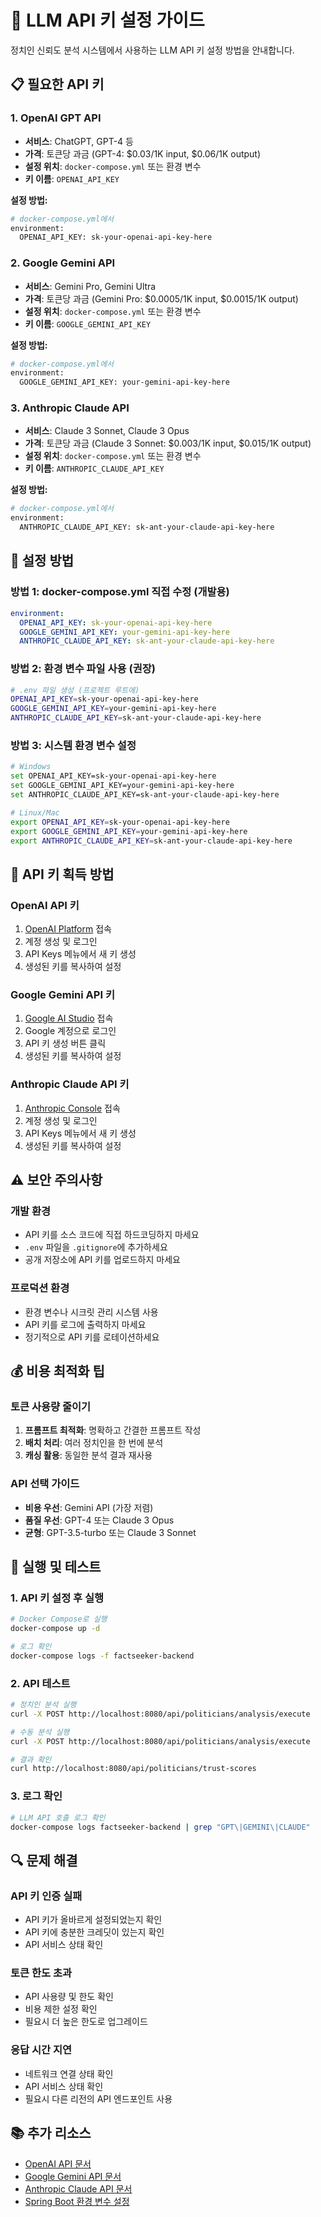 # 🚀 LLM API 키 설정 가이드

정치인 신뢰도 분석 시스템에서 사용하는 LLM API 키 설정 방법을 안내합니다.

## 📋 **필요한 API 키**

### 1. **OpenAI GPT API**

- **서비스**: ChatGPT, GPT-4 등
- **가격**: 토큰당 과금 (GPT-4: $0.03/1K input, $0.06/1K output)
- **설정 위치**: `docker-compose.yml` 또는 환경 변수
- **키 이름**: `OPENAI_API_KEY`

**설정 방법:**

```bash
# docker-compose.yml에서
environment:
  OPENAI_API_KEY: sk-your-openai-api-key-here
```

### 2. **Google Gemini API**

- **서비스**: Gemini Pro, Gemini Ultra
- **가격**: 토큰당 과금 (Gemini Pro: $0.0005/1K input, $0.0015/1K output)
- **설정 위치**: `docker-compose.yml` 또는 환경 변수
- **키 이름**: `GOOGLE_GEMINI_API_KEY`

**설정 방법:**

```bash
# docker-compose.yml에서
environment:
  GOOGLE_GEMINI_API_KEY: your-gemini-api-key-here
```

### 3. **Anthropic Claude API**

- **서비스**: Claude 3 Sonnet, Claude 3 Opus
- **가격**: 토큰당 과금 (Claude 3 Sonnet: $0.003/1K input, $0.015/1K output)
- **설정 위치**: `docker-compose.yml` 또는 환경 변수
- **키 이름**: `ANTHROPIC_CLAUDE_API_KEY`

**설정 방법:**

```bash
# docker-compose.yml에서
environment:
  ANTHROPIC_CLAUDE_API_KEY: sk-ant-your-claude-api-key-here
```

## 🔧 **설정 방법**

### **방법 1: docker-compose.yml 직접 수정 (개발용)**

```yaml
environment:
  OPENAI_API_KEY: sk-your-openai-api-key-here
  GOOGLE_GEMINI_API_KEY: your-gemini-api-key-here
  ANTHROPIC_CLAUDE_API_KEY: sk-ant-your-claude-api-key-here
```

### **방법 2: 환경 변수 파일 사용 (권장)**

```bash
# .env 파일 생성 (프로젝트 루트에)
OPENAI_API_KEY=sk-your-openai-api-key-here
GOOGLE_GEMINI_API_KEY=your-gemini-api-key-here
ANTHROPIC_CLAUDE_API_KEY=sk-ant-your-claude-api-key-here
```

### **방법 3: 시스템 환경 변수 설정**

```bash
# Windows
set OPENAI_API_KEY=sk-your-openai-api-key-here
set GOOGLE_GEMINI_API_KEY=your-gemini-api-key-here
set ANTHROPIC_CLAUDE_API_KEY=sk-ant-your-claude-api-key-here

# Linux/Mac
export OPENAI_API_KEY=sk-your-openai-api-key-here
export GOOGLE_GEMINI_API_KEY=your-gemini-api-key-here
export ANTHROPIC_CLAUDE_API_KEY=sk-ant-your-claude-api-key-here
```

## 🎯 **API 키 획득 방법**

### **OpenAI API 키**

1. [OpenAI Platform](https://platform.openai.com/) 접속
2. 계정 생성 및 로그인
3. API Keys 메뉴에서 새 키 생성
4. 생성된 키를 복사하여 설정

### **Google Gemini API 키**

1. [Google AI Studio](https://makersuite.google.com/app/apikey) 접속
2. Google 계정으로 로그인
3. API 키 생성 버튼 클릭
4. 생성된 키를 복사하여 설정

### **Anthropic Claude API 키**

1. [Anthropic Console](https://console.anthropic.com/) 접속
2. 계정 생성 및 로그인
3. API Keys 메뉴에서 새 키 생성
4. 생성된 키를 복사하여 설정

## ⚠️ **보안 주의사항**

### **개발 환경**

- API 키를 소스 코드에 직접 하드코딩하지 마세요
- `.env` 파일을 `.gitignore`에 추가하세요
- 공개 저장소에 API 키를 업로드하지 마세요

### **프로덕션 환경**

- 환경 변수나 시크릿 관리 시스템 사용
- API 키를 로그에 출력하지 마세요
- 정기적으로 API 키를 로테이션하세요

## 💰 **비용 최적화 팁**

### **토큰 사용량 줄이기**

1. **프롬프트 최적화**: 명확하고 간결한 프롬프트 작성
2. **배치 처리**: 여러 정치인을 한 번에 분석
3. **캐싱 활용**: 동일한 분석 결과 재사용

### **API 선택 가이드**

- **비용 우선**: Gemini API (가장 저렴)
- **품질 우선**: GPT-4 또는 Claude 3 Opus
- **균형**: GPT-3.5-turbo 또는 Claude 3 Sonnet

## 🚀 **실행 및 테스트**

### **1. API 키 설정 후 실행**

```bash
# Docker Compose로 실행
docker-compose up -d

# 로그 확인
docker-compose logs -f factseeker-backend
```

### **2. API 테스트**

```bash
# 정치인 분석 실행
curl -X POST http://localhost:8080/api/politicians/analysis/execute

# 수동 분석 실행
curl -X POST http://localhost:8080/api/politicians/analysis/execute

# 결과 확인
curl http://localhost:8080/api/politicians/trust-scores
```

### **3. 로그 확인**

```bash
# LLM API 호출 로그 확인
docker-compose logs factseeker-backend | grep "GPT\|GEMINI\|CLAUDE"
```

## 🔍 **문제 해결**

### **API 키 인증 실패**

- API 키가 올바르게 설정되었는지 확인
- API 키에 충분한 크레딧이 있는지 확인
- API 서비스 상태 확인

### **토큰 한도 초과**

- API 사용량 및 한도 확인
- 비용 제한 설정 확인
- 필요시 더 높은 한도로 업그레이드

### **응답 시간 지연**

- 네트워크 연결 상태 확인
- API 서비스 상태 확인
- 필요시 다른 리전의 API 엔드포인트 사용

## 📚 **추가 리소스**

- [OpenAI API 문서](https://platform.openai.com/docs)
- [Google Gemini API 문서](https://ai.google.dev/docs)
- [Anthropic Claude API 문서](https://docs.anthropic.com/)
- [Spring Boot 환경 변수 설정](https://docs.spring.io/spring-boot/docs/current/reference/html/features.html#features.external-config)
